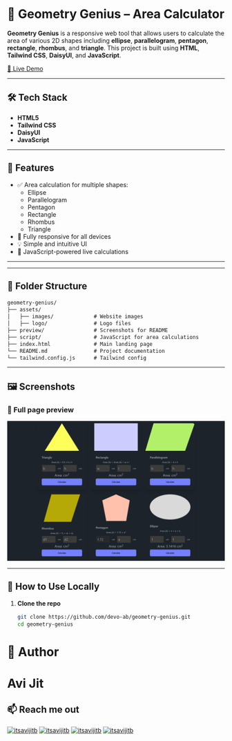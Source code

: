 # 📐 Geometry Genius – Area Calculator

**Geometry Genius** is a responsive web tool that allows users to calculate the area of various 2D shapes including **ellipse**, **parallelogram**, **pentagon**, **rectangle**, **rhombus**, and **triangle**. This project is built using **HTML**, **Tailwind CSS**, **DaisyUI**, and **JavaScript**.

[🔗 Live Demo](https://devo-ab.github.io/geometry-genius)

---

## 🛠️ Tech Stack

- **HTML5**
- **Tailwind CSS**
- **DaisyUI**
- **JavaScript**

---

## 🌟 Features

- ✅ Area calculation for multiple shapes:
  - Ellipse
  - Parallelogram
  - Pentagon
  - Rectangle
  - Rhombus
  - Triangle
- 📲 Fully responsive for all devices
- 💡 Simple and intuitive UI
- 🧮 JavaScript-powered live calculations

---

---

## 📁 Folder Structure

```
geometry-genius/
├── assets/
│   ├── images/             # Website images
│   ├── logo/               # Logo files
├── preview/                # Screenshots for README
├── script/                 # JavaScript for area calculations
├── index.html              # Main landing page
└── README.md               # Project documentation
└── tailwind.config.js      # Tailwind config
```

---

## 🖼️ Screenshots

### 👣 Full page preview

![Full Preview](./preview/preview.png)

---

## 📲 How to Use Locally

1. **Clone the repo**
   ```bash
   git clone https://github.com/devo-ab/geometry-genius.git
   cd geometry-genius
   ```

# 👤 Author

# Avi Jit

## :mailbox: Reach me out

<p align="left">
<a href="https://linkedin.com/in/itsavijitb" target="blank"><img align="center" src="https://raw.githubusercontent.com/rahuldkjain/github-profile-readme-generator/master/src/images/icons/Social/linked-in-alt.svg" alt="itsavijitb" height="30" width="40" /></a>
<a href="https://twitter.com/itsavijitb" target="blank"><img align="center" src="https://raw.githubusercontent.com/rahuldkjain/github-profile-readme-generator/master/src/images/icons/Social/twitter.svg" alt="itsavijitb" height="30" width="40" /></a>
<a href="https://facebook.com/itsavijitb" target="blank"><img align="center" src="https://raw.githubusercontent.com/rahuldkjain/github-profile-readme-generator/master/src/images/icons/Social/facebook.svg" alt="itsavijitb" height="30" width="40" /></a>
<a href="https://instagram.com/itsavijitb" target="blank"><img align="center" src="https://raw.githubusercontent.com/rahuldkjain/github-profile-readme-generator/master/src/images/icons/Social/instagram.svg" alt="itsavijitb" height="30" width="40" /></a>
</p>
